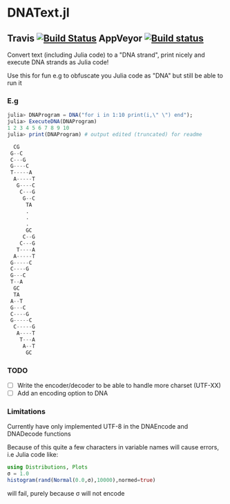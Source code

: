 # DNAText.jl 
## Travis [![Build Status](https://travis-ci.com/harveydevereux/DNAText.jl.svg?branch=master)](https://travis-ci.com/harveydevereux/DNAText.jl) AppVeyor [![Build status](https://ci.appveyor.com/api/projects/status/r3x53cnn3n7352tf?svg=true)](https://ci.appveyor.com/project/harveydevereux/dnatext-jl)


Convert text (including Julia code) to a "DNA strand", print nicely and execute DNA strands as Julia code! 

Use this for fun e.g to obfuscate you Julia code as "DNA" but still be able to run it

### E.g
```Julia
julia> DNAProgram = DNA("for i in 1:10 print(i,\" \") end");
julia> ExecuteDNA(DNAProgram)
1 2 3 4 5 6 7 8 9 10
julia> print(DNAProgram) # output edited (truncated) for readme

  CG
 G--C
 C---G
 G----C
 T-----A
  A-----T
   G----C
    C---G
     G--C
      TA
      .
      .
      .
      GC
     C--G
    C---G
   T----A
  A-----T
 G-----C
 C----G
 G---C
 T--A
  GC
  TA
 A--T
 G---C
 C----G
 G-----C
  C-----G
   A----T
    T---A
     A--T
      GC
```

### TODO
- [ ] Write the encoder/decoder to be able to handle more charset (UTF-XX)
- [ ] Add an encoding option to DNA

### Limitations

Currently have only implemented UTF-8 in the DNAEncode and DNADecode functions

Because of this quite a few characters in variable names will cause errors, i.e Julia
code like:
```Julia
using Distributions, Plots
σ = 1.0
histogram(rand(Normal(0.0,σ),10000),normed=true)
```
will fail, purely because σ will not encode
